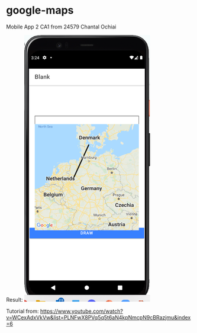# google-maps
Mobile App 2 CA1 from
24579 Chantal Ochiai

Result:
![Alt text](Result.png?raw=true)

Tutorial from:
https://www.youtube.com/watch?v=WCexAdxVkVw&list=PLNFwX8PVq5q5t6aN4kpNmcpN9cBRazjmu&index=6
